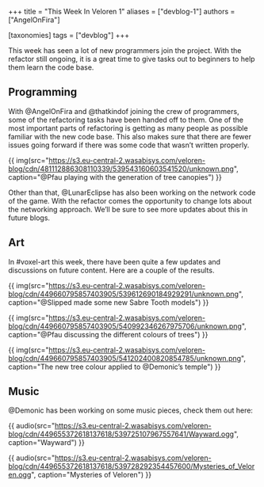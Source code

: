 +++
title = "This Week In Veloren 1"
aliases = ["devblog-1"]
authors = ["AngelOnFira"]

[taxonomies]
tags = ["devblog"]
+++

This week has seen a lot of new programmers join the project. With the refactor still ongoing, it is a great time to give tasks out to beginners to help them learn the code base.

## Programming

With @AngelOnFira and @thatkindof joining the crew of programmers, some of the refactoring tasks have been handed off to them. One of the most important parts of refactoring is getting as many people as possible familiar with the new code base. This also makes sure that there are fewer issues going forward if there was some code that wasn’t written properly.

{{ img(src="https://s3.eu-central-2.wasabisys.com/veloren-blog/cdn/481112886308110339/539543160603541520/unknown.png", caption="@Pfau playing with the generation of tree canopies") }}

Other than that, @LunarEclipse has also been working on the network code of the game. With the refactor comes the opportunity to change lots about the networking approach. We’ll be sure to see more updates about this in future blogs.

## Art

In #voxel-art this week, there have been quite a few updates and discussions on future content. Here are a couple of the results.

{{ img(src="https://s3.eu-central-2.wasabisys.com/veloren-blog/cdn/449660795857403905/539612690184929291/unknown.png", caption="@Slipped made some new Sabre Tooth models") }}

{{ img(src="https://s3.eu-central-2.wasabisys.com/veloren-blog/cdn/449660795857403905/540992346267975706/unknown.png", caption="@Pfau discussing the different colours of trees") }}

{{ img(src="https://s3.eu-central-2.wasabisys.com/veloren-blog/cdn/449660795857403905/541202400820854785/unknown.png", caption="The new tree colour applied to @Demonic’s temple") }}

## Music

@Demonic has been working on some music pieces, check them out here:

{{ audio(src="https://s3.eu-central-2.wasabisys.com/veloren-blog/cdn/449655372618137618/539725107967557641/Wayward.ogg", caption="Wayward") }}

{{ audio(src="https://s3.eu-central-2.wasabisys.com/veloren-blog/cdn/449655372618137618/539728292354457600/Mysteries_of_Veloren.ogg", caption="Mysteries of Veloren") }}
